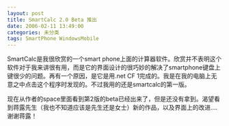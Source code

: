 ```yaml
---
layout: post
title: SmartCalc 2.0 Beta 推出
date: 2006-02-11 13:49:00
categories: 未分类
tags: SmartPhone WindowsMobile
---
```


SmartCalc是我很欣赏的一个smart phone上面的计算器软件。欣赏并不表明这个软件对于我来讲很有用，而是它的界面设计的很巧妙的解决了smartphone键盘上键很少的问题。再有一个原因，是它是用.net CF 1完成的。我是在我的电脑上无意之中点击这个程序时发现的。不过我用的还是smartcalc的第一版。 

现在从作者的space里面看到第2版的beta已经出来了，但是还没有拿到。渴望看到蒋露先生（我也不知道应该是先生还是女士）新的作品，以及界面上的改进.... 谢谢蒋露！
